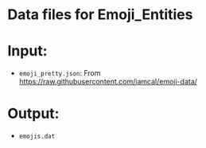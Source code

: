 # Data files for Emoji_Entities

# Input:

* ``emoji_pretty.json``: From https://raw.githubusercontent.com/iamcal/emoji-data/

# Output:

* ``emojis.dat``
